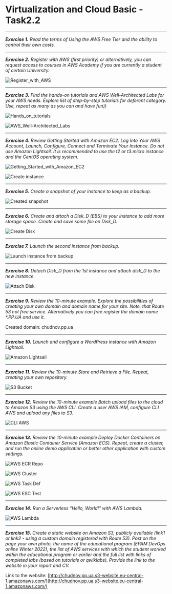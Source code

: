 # Virtualization and Cloud Basic - Task2.2

***
___Exercise 1.___ _Read the terms of Using the AWS Free Tier and the ability to control their own costs._

***
___Exercise 2.___ _Register with AWS (first priority) or alternatively, you can request access to courses in AWS
Academy if you are currently a student of certain University._

![Register_with_AWS](https://github.com/VyacheslavChudnov/DevOps_online_Kharkiv_2022Q1Q2/blob/main/m2/task2.2/001_Register_with_AWS.jpg)
***
___Exercise 3.___ _Find the hands-on tutorials and AWS Well-Architected Labs for your AWS needs. Explore list of
step-by-step tutorials for deferent category. Use, repeat as many as you can and have fun))_

![Hands_on_tutorials](https://github.com/VyacheslavChudnov/DevOps_online_Kharkiv_2022Q1Q2/blob/main/m2/task2.2/002_Hands_on_tutorials.jpg)

![AWS_Well-Architected_Labs](https://github.com/VyacheslavChudnov/DevOps_online_Kharkiv_2022Q1Q2/blob/main/m2/task2.2/003_AWS_Well-Architected_Labs.jpg)
***
___Exercise 4.___ _Review Getting Started with Amazon EC2. Log Into Your AWS Account, Launch, Configure, Connect
and Terminate Your Instance. Do not use Amazon Lightsail. It is recommended to use the t2 or
t3.micro instance and the CentOS operating system._

![Getting_Started_with_Amazon_EC2](https://github.com/VyacheslavChudnov/DevOps_online_Kharkiv_2022Q1Q2/blob/main/m2/task2.2/004_Getting_Started_with_Amazon_EC2.jpg)

![Create instance](https://github.com/VyacheslavChudnov/DevOps_online_Kharkiv_2022Q1Q2/blob/main/m2/task2.2/009_Create_instance.jpg)
***
___Exercise 5.___ _Create a snapshot of your instance to keep as a backup._

![Created snapshot](https://github.com/VyacheslavChudnov/DevOps_online_Kharkiv_2022Q1Q2/blob/main/m2/task2.2/012_Create_snapshot.jpg)
***
___Exercise 6.___ _Create and attach a Disk_D (EBS) to your instance to add more storage space. Create and save
some file on Disk_D._

![Create Disk](https://github.com/VyacheslavChudnov/DevOps_online_Kharkiv_2022Q1Q2/blob/main/m2/task2.2/014_Create_Disk.jpg)
***
___Exercise 7.___ _Launch the second instance from backup._

![Launch instance from backup](https://github.com/VyacheslavChudnov/DevOps_online_Kharkiv_2022Q1Q2/blob/main/m2/task2.2/016_Launch_backup_instance.jpg)
***
___Exercise 8.___ _Detach Disk_D from the 1st instance and attach disk_D to the new instance._

![Attach Disk](https://github.com/VyacheslavChudnov/DevOps_online_Kharkiv_2022Q1Q2/blob/main/m2/task2.2/022_Attach_Disk.jpg)
***
___Exercise 9.___ _Review  the  10-minute  example.  Explore  the  possibilities  of  creating  your  own  domain  and
domain name for your site. Note, that Route 53 not free service.  Alternatively you can free
register the domain name *.PP.UA and use it._

Created domain: chudnov.pp.ua
***
___Exercise 10.___ _Launch and configure a WordPress instance with Amazon Lightsail._

![Amazon Lightsail](https://github.com/VyacheslavChudnov/DevOps_online_Kharkiv_2022Q1Q2/blob/main/m2/task2.2/024_Amazon_Lightsail.jpg)
***
___Exercise 11.___ _Review the 10-minute Store and Retrieve a File. Repeat, creating your own repository._

![S3 Bucket](https://github.com/VyacheslavChudnov/DevOps_online_Kharkiv_2022Q1Q2/blob/main/m2/task2.2/025_S3_bucket.jpg)
***
___Exercise 12.___ _Review the 10-minute example Batch upload files to the cloud to Amazon S3 using the AWS CLI.
Create a user AWS IAM, configure CLI AWS and upload any files to S3._

![CLI AWS](https://github.com/VyacheslavChudnov/DevOps_online_Kharkiv_2022Q1Q2/blob/main/m2/task2.2/027_AWS_S3.jpg)
***
___Exercise 13.___ _Review the 10-minute example Deploy Docker Containers on Amazon Elastic Container Service
(Amazon ECS). Repeat, create a cluster, and run the online demo application or better other application with custom settings._

![AWS ECR Repo](https://github.com/VyacheslavChudnov/DevOps_online_Kharkiv_2022Q1Q2/blob/main/m2/task2.2/026_01_AWS_ECR_Repo.jpg)

![AWS Cluster](https://github.com/VyacheslavChudnov/DevOps_online_Kharkiv_2022Q1Q2/blob/main/m2/task2.2/026_02_AWS_Cluster.jpg)

![AWS Task Def](https://github.com/VyacheslavChudnov/DevOps_online_Kharkiv_2022Q1Q2/blob/main/m2/task2.2/026_03_AWS_Task_Def.jpg)

![AWS ESC Test](https://github.com/VyacheslavChudnov/DevOps_online_Kharkiv_2022Q1Q2/blob/main/m2/task2.2/026_04_AWS_ECS_Test.jpg)
***
___Exercise 14.___ _Run a Serverless "Hello, World!" with AWS Lambda._

![AWS Lambda](https://github.com/VyacheslavChudnov/DevOps_online_Kharkiv_2022Q1Q2/blob/main/m2/task2.2/028_Lambda.jpg)
***
___Exercise 15.___ _Create a static website on Amazon S3, publicly available (link1 or link2 - using a custom domain
registered  with  Route  53).  Post  on  the page  your  own  photo, the name of  the educational
program (EPAM DevOps online Winter 2022), the list of AWS services with which the student
worked within the educational program or earlier and the full list with links of completed labs
(based on tutorials or qwiklabs). Provide the link to the website in your report and СV._

Link to the website:
[http://chudnov.pp.ua.s3-website.eu-central-1.amazonaws.com/](http://chudnov.pp.ua.s3-website.eu-central-1.amazonaws.com/)